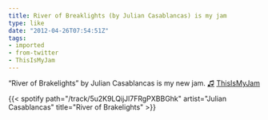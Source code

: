 ```yaml
---
title: River of Breaklights (by Julian Casablancas) is my jam
type: like
date: "2012-04-26T07:54:51Z"
tags:
- imported
- from-twitter
- ThisIsMyJam
---
```

“River of Brakelights” by Julian Casablancas is my new jam. [♫](https://t.thisismyjam.com/jphastings/_1cna0d5) [ThisIsMyJam](/tags/thisismyjam)

{{< spotify path="/track/5u2K9LQijJl7FRgPXBBGhk" artist="Julian Casablancas" title="River of Brakelights" >}}
